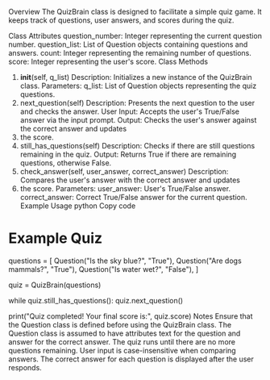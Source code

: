 Overview
The QuizBrain class is designed to facilitate a simple quiz game.
It keeps track of questions, user answers, and scores during the quiz.

Class Attributes
question_number: Integer representing the current question number.
question_list: List of Question objects containing questions and answers.
count: Integer representing the remaining number of questions.
score: Integer representing the user's score.
Class Methods
1. __init__(self, q_list)
Description: Initializes a new instance of the QuizBrain class.
Parameters:
q_list: List of Question objects representing the quiz questions.
2. next_question(self)
Description: Presents the next question to the user and checks the answer.
User Input: Accepts the user's True/False answer via the input prompt.
Output: Checks the user's answer against the correct answer and updates 
3. the score.
3. still_has_questions(self)
Description: Checks if there are still questions remaining in the quiz.
Output: Returns True if there are remaining questions, otherwise False.
4. check_answer(self, user_answer, correct_answer)
Description: Compares the user's answer with the correct answer and updates
5. the score.
Parameters:
user_answer: User's True/False answer.
correct_answer: Correct True/False answer for the current question.
Example Usage
python
Copy code
# Example Quiz
questions = [
    Question("Is the sky blue?", "True"),
    Question("Are dogs mammals?", "True"),
    Question("Is water wet?", "False"),
]

quiz = QuizBrain(questions)

while quiz.still_has_questions():
    quiz.next_question()

print("Quiz completed! Your final score is:", quiz.score)
Notes
Ensure that the Question class is defined before using the QuizBrain class.
The Question class is assumed to have attributes text for the question 
and answer for the correct answer.
The quiz runs until there are no more questions remaining.
User input is case-insensitive when comparing answers.
The correct answer for each question is displayed after the user responds.



